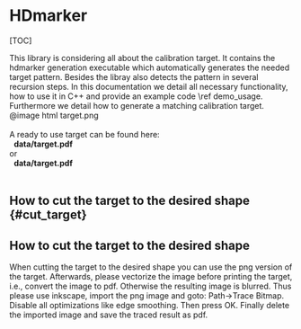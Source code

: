 HDmarker
================

[TOC]

This library is considering all about the calibration target. It contains the hdmarker generation executable which automatically generates the needed target pattern. Besides the libray also detects the pattern in several recursion steps. In this documentation we detail all necessary functionality, how to use it in C++ and provide an example code \ref demo_usage. Furthermore we detail how to generate a matching calibration target.
<br>
@image html target.png
<br>
<br>
A ready to use target can be found here: <br>
&nbsp; <STRONG>data/target.pdf</STRONG><br>
or<br>
&nbsp; <STRONG>data/target.pdf</STRONG>
<br>
<br>

## How to cut the target to the desired shape {#cut_target}
## How to cut the target to the desired shape 

When cutting the target to the desired shape you can use the png version of the target. Afterwards, please vectorize the image before printing the target, i.e., convert the image to pdf. Otherwise the resulting image is blurred. Thus please use inkscape, import the png image and goto: Path->Trace Bitmap. Disable all optimizations like edge smoothing. Then press OK. Finally delete the imported image and save the traced result as pdf.

